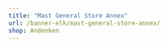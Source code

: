 ```yaml
---
title: "Mast General Store Annex"
url: /banner-elk/mast-general-store-annex/
shop: Andenken
---
```

